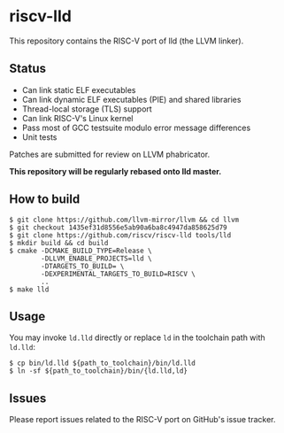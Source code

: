 # riscv-lld

This repository contains the RISC-V port of lld (the LLVM linker).

## Status

* Can link static ELF executables
* Can link dynamic ELF executables (PIE) and shared libraries
* Thread-local storage (TLS) support
* Can link RISC-V's Linux kernel
* Pass most of GCC testsuite modulo error message differences
* Unit tests

Patches are submitted for review on LLVM phabricator.

**This repository will be regularly rebased onto lld master.**

## How to build

```
$ git clone https://github.com/llvm-mirror/llvm && cd llvm
$ git checkout 1435ef31d8556e5ab90a6ba8c4947da858625d79
$ git clone https://github.com/riscv/riscv-lld tools/lld
$ mkdir build && cd build
$ cmake -DCMAKE_BUILD_TYPE=Release \
        -DLLVM_ENABLE_PROJECTS=lld \
        -DTARGETS_TO_BUILD= \
        -DEXPERIMENTAL_TARGETS_TO_BUILD=RISCV \
        ..
$ make lld
```

## Usage

You may invoke `ld.lld` directly or replace `ld` in the toolchain path with `ld.lld`:

```
$ cp bin/ld.lld ${path_to_toolchain}/bin/ld.lld
$ ln -sf ${path_to_toolchain}/bin/{ld.lld,ld}
```

## Issues

Please report issues related to the RISC-V port on GitHub's issue tracker.
